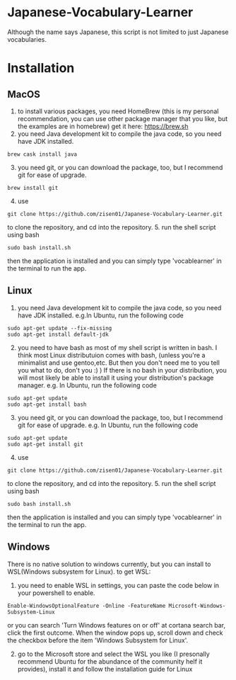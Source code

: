 # Japanese-Vocabulary-Learner
Although the name says Japanese, this script is not limited to just Japanese vocabularies.

# Installation
## MacOS
  1. to install various packages, you need HomeBrew (this is my personal recommendation, you can use other package manager that you like, but the examples are in homebrew)
  get it here: https://brew.sh
  2. you need Java development kit to compile the java code, so you need have JDK installed.
  ```
  brew cask install java
  ```
  3. you need git, or you can download the package, too, but I recommend git for ease of upgrade.
  ```
  brew install git
  ```
  4. use
  ```
  git clone https://github.com/zisen01/Japanese-Vocabulary-Learner.git
  ```
  to clone the repository, and cd into the repository.
  5. run the shell script using bash
  ```
  sudo bash install.sh
  ```
  then the application is installed and you can simply type 'vocablearner' in the terminal to run the app.
  
## Linux
  1. you need Java development kit to compile the java code, so you need have JDK installed.
  e.g.In Ubuntu, run the following code
  ```
  sudo apt-get update --fix-missing
  sudo apt-get install default-jdk
  ```
  2. you need to have bash as most of my shell script is written in bash.
  I think most Linux distributuion comes with bash, (unless you're a minimalist and use gentoo,etc. But then you don't need me to you tell you what to do, don't you :) )
  If there is no bash in your distribution, you will most likely be able to install it using your distribution's package manager.
  e.g. In Ubuntu, run the following code
  ```
  sudo apt-get update 
  sudo apt-get install bash
  ```
  3. you need git, or you can download the package, too, but I recommend git for ease of upgrade.
  e.g. In Ubuntu, run the following code
  ```
  sudo apt-get update
  sudo apt-get install git
  ```
  4. use
  ```
  git clone https://github.com/zisen01/Japanese-Vocabulary-Learner.git
  ```
  to clone the repository, and cd into the repository.
  5. run the shell script using bash
  ```
  sudo bash install.sh
  ```
  then the application is installed and you can simply type 'vocablearner' in the terminal to run the app.
  
## Windows
  There is no native solution to windows currently, but you can install to WSL(Windows subsystem for Linux).
  to get WSL:
  1. you need to enable WSL in settings, you can paste the code below in your powershell to enable.
  ```
  Enable-WindowsOptionalFeature -Online -FeatureName Microsoft-Windows-Subsystem-Linux
  ```
  or you can search 'Turn Windows features on or off' at cortana search bar, click the first outcome. When the window pops up, scroll down and check the checkbox before the item 'Windows Subsystem for Linux'.
  
  2. go to the Microsoft store and select the WSL you like (I presonally recommend Ubuntu for the abundance of the community helf it provides), install it and follow the installation guide for Linux
